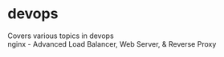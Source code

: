 # devops

<div>Covers various topics in devops</div>
nginx - Advanced Load Balancer, Web Server, & Reverse Proxy

